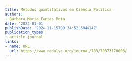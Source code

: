```yaml
---
title: Métodos quantitativos em Ciência Política
authors:
- Bárbara Maria Farias Mota
date: '2022-01-01'
publishDate: '2024-11-15T09:34:52.504614Z'
publication_types:
- article-journal
links:
- name: URL
  url: https://www.redalyc.org/journal/703/70373170003/
---
```


